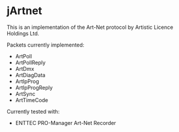 # jArtnet

This is an implementation of the Art-Net protocol by Artistic Licence Holdings Ltd.

Packets currently implemented:

* ArtPoll
* ArtPollReply
* ArtDmx
* ArtDiagData
* ArtIpProg
* ArtIpProgReply
* ArtSync
* ArtTimeCode

Currently tested with:

* ENTTEC PRO-Manager Art-Net Recorder
